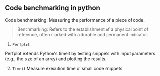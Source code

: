 

## Code benchmarking in python

Code benchmarking: Measuring the performance of a piece of code.

> Benchmarking: Refers to the establishment of a physical point of reference, often marked with a durable and permanent indicator.

1. `Perfplot`

Perfplot extends Python's timeit by testing snippets with input parameters (e.g., the size of an array) and plotting the results.


2. `Timeit`
Measure execution time of small code snippets





